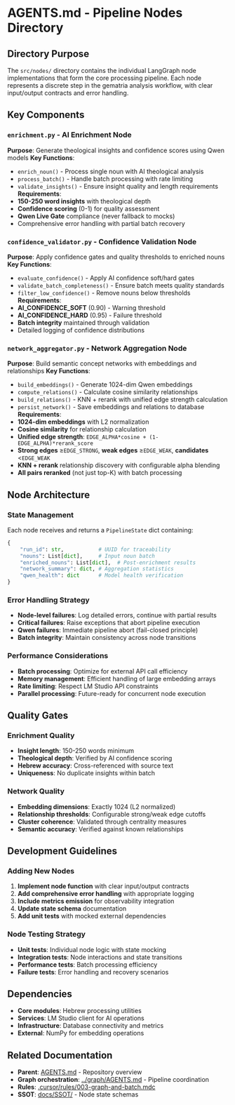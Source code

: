 # AGENTS.md - Pipeline Nodes Directory

## Directory Purpose

The `src/nodes/` directory contains the individual LangGraph node implementations that form the core processing pipeline. Each node represents a discrete step in the gematria analysis workflow, with clear input/output contracts and error handling.

## Key Components

### `enrichment.py` - AI Enrichment Node

**Purpose**: Generate theological insights and confidence scores using Qwen models
**Key Functions**:

- `enrich_noun()` - Process single noun with AI theological analysis
- `process_batch()` - Handle batch processing with rate limiting
- `validate_insights()` - Ensure insight quality and length requirements
  **Requirements**:
- **150-250 word insights** with theological depth
- **Confidence scoring** (0-1) for quality assessment
- **Qwen Live Gate** compliance (never fallback to mocks)
- Comprehensive error handling with partial batch recovery

### `confidence_validator.py` - Confidence Validation Node

**Purpose**: Apply confidence gates and quality thresholds to enriched nouns
**Key Functions**:

- `evaluate_confidence()` - Apply AI confidence soft/hard gates
- `validate_batch_completeness()` - Ensure batch meets quality standards
- `filter_low_confidence()` - Remove nouns below thresholds
  **Requirements**:
- **AI_CONFIDENCE_SOFT** (0.90) - Warning threshold
- **AI_CONFIDENCE_HARD** (0.95) - Failure threshold
- **Batch integrity** maintained through validation
- Detailed logging of confidence distributions

### `network_aggregator.py` - Network Aggregation Node

**Purpose**: Build semantic concept networks with embeddings and relationships
**Key Functions**:

- `build_embeddings()` - Generate 1024-dim Qwen embeddings
- `compute_relations()` - Calculate cosine similarity relationships
- `build_relations()` - KNN + rerank with unified edge strength calculation
- `persist_network()` - Save embeddings and relations to database
  **Requirements**:
- **1024-dim embeddings** with L2 normalization
- **Cosine similarity** for relationship calculation
- **Unified edge strength**: `EDGE_ALPHA*cosine + (1-EDGE_ALPHA)*rerank_score`
- **Strong edges** ≥`EDGE_STRONG`, **weak edges** ≥`EDGE_WEAK`, **candidates** <`EDGE_WEAK`
- **KNN + rerank** relationship discovery with configurable alpha blending
- **All pairs reranked** (not just top-K) with batch processing

## Node Architecture

### State Management

Each node receives and returns a `PipelineState` dict containing:

```python
{
    "run_id": str,           # UUID for traceability
    "nouns": List[dict],     # Input noun batch
    "enriched_nouns": List[dict],  # Post-enrichment results
    "network_summary": dict, # Aggregation statistics
    "qwen_health": dict      # Model health verification
}
```

### Error Handling Strategy

- **Node-level failures**: Log detailed errors, continue with partial results
- **Critical failures**: Raise exceptions that abort pipeline execution
- **Qwen failures**: Immediate pipeline abort (fail-closed principle)
- **Batch integrity**: Maintain consistency across node transitions

### Performance Considerations

- **Batch processing**: Optimize for external API call efficiency
- **Memory management**: Efficient handling of large embedding arrays
- **Rate limiting**: Respect LM Studio API constraints
- **Parallel processing**: Future-ready for concurrent node execution

## Quality Gates

### Enrichment Quality

- **Insight length**: 150-250 words minimum
- **Theological depth**: Verified by AI confidence scoring
- **Hebrew accuracy**: Cross-referenced with source text
- **Uniqueness**: No duplicate insights within batch

### Network Quality

- **Embedding dimensions**: Exactly 1024 (L2 normalized)
- **Relationship thresholds**: Configurable strong/weak edge cutoffs
- **Cluster coherence**: Validated through centrality measures
- **Semantic accuracy**: Verified against known relationships

## Development Guidelines

### Adding New Nodes

1. **Implement node function** with clear input/output contracts
2. **Add comprehensive error handling** with appropriate logging
3. **Include metrics emission** for observability integration
4. **Update state schema** documentation
5. **Add unit tests** with mocked external dependencies

### Node Testing Strategy

- **Unit tests**: Individual node logic with state mocking
- **Integration tests**: Node interactions and state transitions
- **Performance tests**: Batch processing efficiency
- **Failure tests**: Error handling and recovery scenarios

## Dependencies

- **Core modules**: Hebrew processing utilities
- **Services**: LM Studio client for AI operations
- **Infrastructure**: Database connectivity and metrics
- **External**: NumPy for embedding operations

## Related Documentation

- **Parent**: [AGENTS.md](../AGENTS.md) - Repository overview
- **Graph orchestration**: [../graph/AGENTS.md](../graph/AGENTS.md) - Pipeline coordination
- **Rules**: [.cursor/rules/003-graph-and-batch.mdc](../../.cursor/rules/003-graph-and-batch.mdc)
- **SSOT**: [docs/SSOT/](../../docs/SSOT/) - Node state schemas

